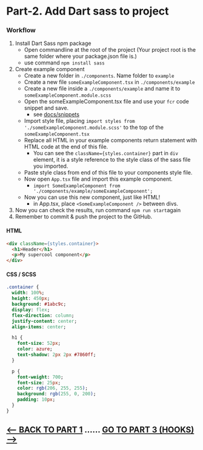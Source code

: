 <h1>Part-2. Add Dart sass to project</h3>

<h3>Workflow</h3>

1. Install Dart Sass npm package
     * Open commandline at the root of the project (Your project root is the same folder where your package.json file is.)
     * use command ```npm install sass```
2. Create example component
   * Create a new folder in ``./components``. Name folder to ``example``
   * Create a new file ``someExampleComponent.tsx`` in ``./components/example``
   * Create a new file inside a ``./components/example`` and name it to ``someExampleComponent.module.scss``
   * Open the someExampleComponent.tsx file and use your ``fcr`` code snippet and save.
        * see [docs/snippets](https://github.com/JoniRinta-Kahila/portfolioproject/blob/main/docs/snippets.md)
   * Import style file, placing ```import styles from './someExampleComponent.module.scss'``` to the top of the ``someExampleComponent.tsx``
   * Replace all HTML in your example components return statement with HTML code at the end of this file.
        * You can see the ```className={styles.container}``` part in ``div`` element, it is a style reference to the style class of the sass file you imported.
    * Paste style class from end of this file to your components style file.
    * Now open ``App.tsx`` file and import this example component.
        * ```import SomeExampleComponent from './components/example/someExampleComponent';```
    * Now you can use this new component, just like HTML!
        * in App.tsx, place ``<SomeExampleComponent />`` between divs.
3. Now you can check the results, run command ``npm run start``again
4. Remember to commit & push the project to the GitHub.
    
<h4>HTML</h4>

```html
<div className={styles.container}>
  <h1>Header</h1>
  <p>My supercool component</p>
</div>
```

<h4>CSS / SCSS</h4>

```sass
.container {
  width: 100%;
  height: 450px;
  background: #1abc9c;
  display: flex;
  flex-direction: column;
  justify-content: center;
  align-items: center;

  h1 {
    font-size: 52px;
    color: azure;
    text-shadow: 2px 2px #7860ff;
  }

  p {
    font-weight: 700;
    font-size: 25px;
    color: rgb(206, 255, 255);
    background: rgb(255, 0, 200);
    padding: 10px;
  }
}
```

## [<-- BACK TO PART 1](portfolioproject/) ...... [GO TO PART 3 (HOOKS) -->](portfolioproject/usestate.md)
